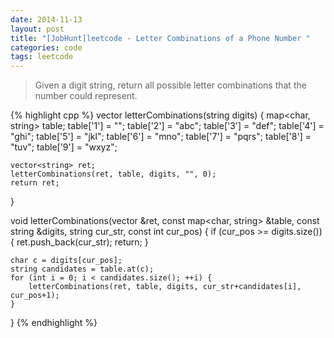 ```yaml
---
date: 2014-11-13
layout: post
title: "[JobHunt]leetcode - Letter Combinations of a Phone Number "
categories: code
tags: leetcode
---
```


>Given a digit string, return all possible letter combinations that the number could represent.

{% highlight cpp %}
vector<string> letterCombinations(string digits) {
    map<char, string> table;
    table['1'] = "";
    table['2'] = "abc";
    table['3'] = "def";
    table['4'] = "ghi";
    table['5'] = "jkl";
    table['6'] = "mno";
    table['7'] = "pqrs";
    table['8'] = "tuv";
    table['9'] = "wxyz";

    vector<string> ret;
    letterCombinations(ret, table, digits, "", 0);
    return ret;
}

void letterCombinations(vector<string> &ret, const map<char, string> &table,
                        const string &digits, string cur_str, const int cur_pos) {
    if (cur_pos >= digits.size()) {
        ret.push_back(cur_str);
        return;
    }

    char c = digits[cur_pos];
    string candidates = table.at(c);
    for (int i = 0; i < candidates.size(); ++i) {
        letterCombinations(ret, table, digits, cur_str+candidates[i], cur_pos+1);
    }
}
{% endhighlight %}